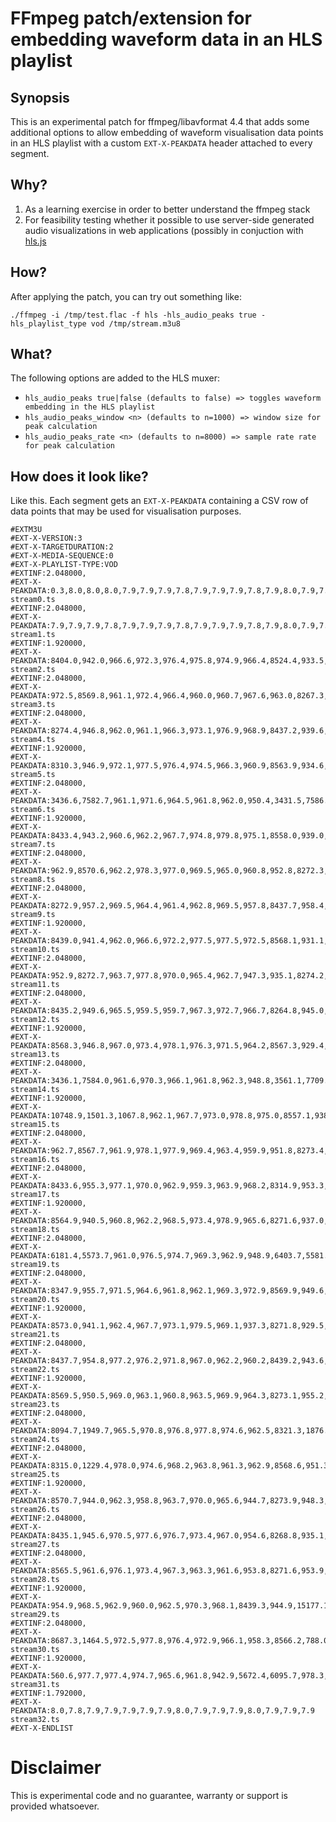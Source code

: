 # FFmpeg patch/extension for embedding waveform data in an HLS playlist

## Synopsis

This is an experimental patch for ffmpeg/libavformat 4.4 that adds some additional options to allow embedding of waveform visualisation data points in an HLS playlist with a custom `EXT-X-PEAKDATA` header attached to every segment.

## Why?

1) As a learning exercise in order to better understand the ffmpeg stack
2) For feasibility testing whether it possible to use server-side generated audio visualizations in web applications (possibly in conjuction with [hls.js](https://github.com/video-dev/hls.js/)

## How?

After applying the patch, you can try out something like:

```
./ffmpeg -i /tmp/test.flac -f hls -hls_audio_peaks true -hls_playlist_type vod /tmp/stream.m3u8
```

## What?

The following options are added to the HLS muxer:

- `hls_audio_peaks true|false (defaults to false) => toggles waveform embedding in the HLS playlist`
- `hls_audio_peaks_window <n> (defaults to n=1000) => window size for peak calculation`
- `hls_audio_peaks_rate <n> (defaults to n=8000) => sample rate rate for peak calculation`

## How does it look like?

Like this. Each segment gets an `EXT-X-PEAKDATA` containing a CSV row of data points that may be used for visualisation purposes.

```
#EXTM3U
#EXT-X-VERSION:3
#EXT-X-TARGETDURATION:2
#EXT-X-MEDIA-SEQUENCE:0
#EXT-X-PLAYLIST-TYPE:VOD
#EXTINF:2.048000,
#EXT-X-PEAKDATA:0.3,8.0,8.0,8.0,7.9,7.9,7.9,7.8,7.9,7.9,7.9,7.8,7.9,8.0,7.9,7.8,7.8
stream0.ts
#EXTINF:2.048000,
#EXT-X-PEAKDATA:7.9,7.9,7.9,7.8,7.9,7.9,7.9,7.8,7.9,7.9,7.9,7.8,7.9,8.0,7.9,7.8,7.6
stream1.ts
#EXTINF:1.920000,
#EXT-X-PEAKDATA:8404.0,942.0,966.6,972.3,976.4,975.8,974.9,966.4,8524.4,933.5,964.6,972.5,975.5,979.8,973.5,904.7
stream2.ts
#EXTINF:2.048000,
#EXT-X-PEAKDATA:972.5,8569.8,961.1,972.4,966.4,960.0,960.7,967.6,963.0,8267.3,955.2,972.8,964.9,961.3,962.3,965.4,987.1
stream3.ts
#EXTINF:2.048000,
#EXT-X-PEAKDATA:8274.4,946.8,962.0,961.1,966.3,973.1,976.9,968.9,8437.2,939.6,962.1,18010.5,18010.4,10884.0,5524.6,1636.1,951.0
stream4.ts
#EXTINF:1.920000,
#EXT-X-PEAKDATA:8310.3,946.9,972.1,977.5,976.4,974.5,966.3,960.9,8563.9,934.6,972.4,966.4,975.5,977.6,966.7,875.9
stream5.ts
#EXTINF:2.048000,
#EXT-X-PEAKDATA:3436.6,7582.7,961.1,971.6,964.5,961.8,962.0,950.4,3431.5,7586.0,975.6,971.4,962.9,960.0,962.0,964.3,982.2
stream6.ts
#EXTINF:1.920000,
#EXT-X-PEAKDATA:8433.4,943.2,960.6,962.2,967.7,974.8,979.8,975.1,8558.0,939.0,961.8,961.9,967.7,974.6,975.7,957.7
stream7.ts
#EXTINF:2.048000,
#EXT-X-PEAKDATA:962.9,8570.6,962.2,978.3,977.0,969.5,965.0,960.8,952.8,8272.3,942.4,976.3,975.4,971.0,963.0,959.7,931.4
stream8.ts
#EXTINF:2.048000,
#EXT-X-PEAKDATA:8272.9,957.2,969.5,964.4,961.4,962.8,969.5,957.8,8437.7,958.4,19593.1,1286.6,15814.7,19222.6,13158.9,7118.0,1364.5
stream9.ts
#EXTINF:1.920000,
#EXT-X-PEAKDATA:8439.0,941.4,962.0,966.6,972.2,977.5,977.5,972.5,8568.1,931.1,961.4,966.4,973.2,976.9,978.4,916.3
stream10.ts
#EXTINF:2.048000,
#EXT-X-PEAKDATA:952.9,8272.7,963.7,977.8,970.0,965.4,962.7,947.3,935.1,8274.2,979.1,975.3,970.4,963.0,961.9,963.4,965.3
stream11.ts
#EXTINF:2.048000,
#EXT-X-PEAKDATA:8435.2,949.6,965.5,959.5,959.7,967.3,972.7,966.7,8264.8,945.0,965.0,961.3,961.2,967.2,973.7,974.5,984.3
stream12.ts
#EXTINF:1.920000,
#EXT-X-PEAKDATA:8568.3,946.8,967.0,973.4,978.1,976.3,971.5,964.2,8567.3,929.4,965.7,973.5,977.5,977.6,967.9,875.4
stream13.ts
#EXTINF:2.048000,
#EXT-X-PEAKDATA:3436.1,7584.0,961.6,970.3,966.1,961.8,962.3,948.8,3561.1,7709.5,4372.4,19125.9,13811.6,7000.0,21610.4,15011.1,11322.4
stream14.ts
#EXTINF:1.920000,
#EXT-X-PEAKDATA:10748.9,1501.3,1067.8,962.1,967.7,973.0,978.8,975.0,8557.1,938.4,959.2,961.2,966.5,975.1,977.4,958.1
stream15.ts
#EXTINF:2.048000,
#EXT-X-PEAKDATA:962.7,8567.7,961.9,978.1,977.9,969.4,963.4,959.9,951.8,8273.4,942.2,978.5,975.0,973.6,968.9,961.3,902.6
stream16.ts
#EXTINF:2.048000,
#EXT-X-PEAKDATA:8433.6,955.3,977.1,970.0,962.9,959.3,963.9,968.2,8314.9,953.3,974.1,970.6,964.3,960.0,963.4,966.7,1024.5
stream17.ts
#EXTINF:1.920000,
#EXT-X-PEAKDATA:8564.9,940.5,960.8,962.2,968.5,973.4,978.9,965.6,8271.6,937.0,961.0,962.9,966.8,975.6,965.4,911.7
stream18.ts
#EXTINF:2.048000,
#EXT-X-PEAKDATA:6181.4,5573.7,961.0,976.5,974.7,969.3,962.9,948.9,6403.7,5581.2,22381.8,12675.9,11948.0,19579.8,11766.4,6978.4,2094.7
stream19.ts
#EXTINF:2.048000,
#EXT-X-PEAKDATA:8347.9,955.7,971.5,964.6,961.8,962.1,969.3,972.9,8569.9,949.6,969.8,964.4,961.9,964.0,969.8,976.4,1007.8
stream20.ts
#EXTINF:1.920000,
#EXT-X-PEAKDATA:8573.0,941.1,962.4,967.7,973.1,979.5,969.1,937.3,8271.8,929.5,962.1,964.9,974.1,976.4,969.3,879.5
stream21.ts
#EXTINF:2.048000,
#EXT-X-PEAKDATA:8437.7,954.8,977.2,976.2,971.8,967.0,962.2,960.2,8439.2,943.6,976.4,978.5,973.9,970.1,962.6,960.0,969.1
stream22.ts
#EXTINF:1.920000,
#EXT-X-PEAKDATA:8569.5,950.5,969.0,963.1,960.8,963.5,969.9,964.3,8273.1,955.2,970.0,962.4,960.6,963.8,961.5,986.6
stream23.ts
#EXTINF:2.048000,
#EXT-X-PEAKDATA:8094.7,1949.7,965.5,970.8,976.8,977.8,974.6,962.5,8321.3,1876.2,21016.6,17078.0,7220.4,21132.3,12319.6,8219.3,5204.1
stream24.ts
#EXTINF:2.048000,
#EXT-X-PEAKDATA:8315.0,1229.4,978.0,974.6,968.2,963.8,961.3,962.9,8568.6,951.3,978.5,974.6,969.0,963.0,961.7,964.5,1009.7
stream25.ts
#EXTINF:1.920000,
#EXT-X-PEAKDATA:8570.7,944.0,962.3,958.8,963.7,970.0,965.6,944.7,8273.9,948.3,963.2,960.4,962.6,969.1,964.8,948.2
stream26.ts
#EXTINF:2.048000,
#EXT-X-PEAKDATA:8435.1,945.6,970.5,977.6,976.7,973.4,967.0,954.6,8268.8,935.1,970.5,974.9,979.0,962.8,971.6,964.9,919.2
stream27.ts
#EXTINF:2.048000,
#EXT-X-PEAKDATA:8565.5,961.6,976.1,973.4,967.3,963.3,961.6,953.8,8271.6,953.9,979.4,974.5,969.0,962.1,958.6,931.2,13293.4
stream28.ts
#EXTINF:1.920000,
#EXT-X-PEAKDATA:954.9,968.5,962.9,960.0,962.5,970.3,968.1,8439.3,944.9,15177.1,9791.9,14298.9,17709.9,14386.0,8126.0,6895.2
stream29.ts
#EXTINF:2.048000,
#EXT-X-PEAKDATA:8687.3,1464.5,972.5,977.8,976.4,972.9,966.1,958.3,8566.2,788.0,8.5,8.0,7.9,7.9,7.8,7.9,8.0
stream30.ts
#EXTINF:1.920000,
#EXT-X-PEAKDATA:560.6,977.7,977.4,974.7,965.6,961.8,942.9,5672.4,6095.7,978.3,977.7,972.5,965.9,961.9,508.3,7.9
stream31.ts
#EXTINF:1.792000,
#EXT-X-PEAKDATA:8.0,7.8,7.9,7.9,7.9,7.9,7.9,8.0,7.9,7.9,7.9,8.0,7.9,7.9,7.9
stream32.ts
#EXT-X-ENDLIST
```

# Disclaimer

This is experimental code and no guarantee, warranty or support is provided whatsoever.
